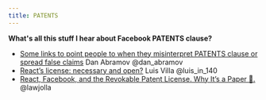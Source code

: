 ```yaml
---
title: PATENTS
---
```


**What's all this stuff I hear about Facebook PATENTS clause?**

* [Some links to point people to when they misinterpret PATENTS clause or spread false claims](https://gist.github.com/gaearon/df0c4025e67399af72786d7ac7c819cc) Dan Abramov @dan_abramov
* [React’s license: necessary and open?](http://lu.is/blog/2016/10/31/reacts-license-necessary-and-open) Luis Villa @luis_in_140
* [React, Facebook, and the Revokable Patent License. Why It’s a Paper 🐯.](https://medium.com/@dwalsh.sdlr/react-facebook-and-the-revokable-patent-license-why-its-a-paper-25c40c50b562) @lawjolla
